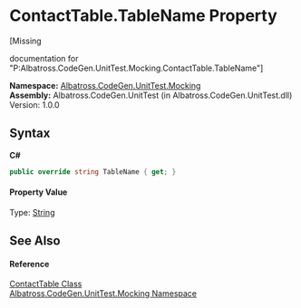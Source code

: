 # ContactTable.TableName Property 
 

\[Missing <summary> documentation for "P:Albatross.CodeGen.UnitTest.Mocking.ContactTable.TableName"\]

**Namespace:**&nbsp;<a href="2F2D61B8">Albatross.CodeGen.UnitTest.Mocking</a><br />**Assembly:**&nbsp;Albatross.CodeGen.UnitTest (in Albatross.CodeGen.UnitTest.dll) Version: 1.0.0

## Syntax

**C#**<br />
``` C#
public override string TableName { get; }
```


#### Property Value
Type: <a href="http://msdn2.microsoft.com/en-us/library/s1wwdcbf" target="_blank">String</a>

## See Also


#### Reference
<a href="F1FE54A6">ContactTable Class</a><br /><a href="2F2D61B8">Albatross.CodeGen.UnitTest.Mocking Namespace</a><br />